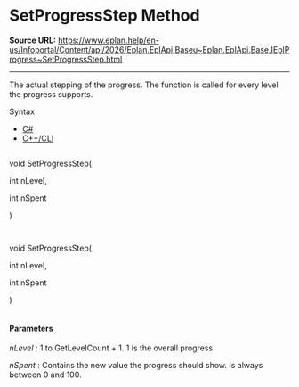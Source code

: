 # SetProgressStep Method

**Source URL:** https://www.eplan.help/en-us/Infoportal/Content/api/2026/Eplan.EplApi.Baseu~Eplan.EplApi.Base.IEplProgress~SetProgressStep.html

---

The actual stepping of the progress. The function is called for every level the progress supports.

Syntax

- [C#](#i-syntax-CS)
- [C++/CLI](#i-syntax-CPP2005)

```
```
void SetProgressStep( 

   int nLevel,

   int nSpent

)
```
```

```
```
void SetProgressStep( 

   int nLevel,

   int nSpent

)
```
```

#### Parameters

*nLevel*
:   1 to GetLevelCount + 1. 1 is the overall progress

*nSpent*
:   Contains the new value the progress should show. Is always between 0 and 100.
